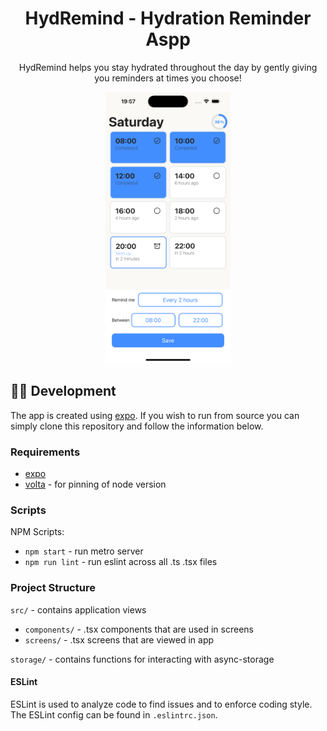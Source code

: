 <h1 align="center">HydRemind - Hydration Reminder Aspp</h1>

<div align="center">

HydRemind helps you stay hydrated throughout the day by gently giving you reminders at times you choose!

<!-- ![App Screenshot](assets/appScreenshot.png) -->
<img src="assets/appScreenshot.png" alt="App Screenshot" width="200"/>

</div>

## 👩‍💻 Development

The app is created using [expo](https://expo.dev/). If you wish to run from source you can simply clone this repository and follow the information below.

### Requirements

- [expo](https://expo.dev/)
- [volta](https://volta.sh/) - for pinning of node version

### Scripts

NPM Scripts:

- `npm start` - run metro server
- `npm run lint` - run eslint across all .ts .tsx files

### Project Structure

`src/` - contains application views

- `components/` - .tsx components that are used in screens
- `screens/` - .tsx screens that are viewed in app

`storage/` - contains functions for interacting with async-storage

#### ESLint

ESLint is used to analyze code to find issues and to enforce coding style. The ESLint config can be found in `.eslintrc.json`.
